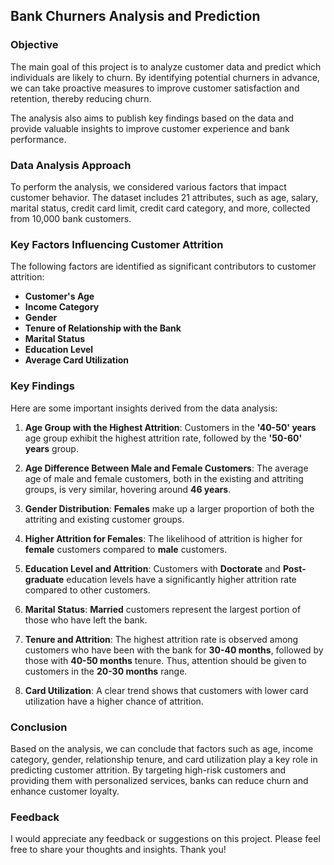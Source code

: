## **Bank Churners Analysis and Prediction**

### **Objective**
The main goal of this project is to analyze customer data and predict which individuals are likely to churn. By identifying potential churners in advance, we can take proactive measures to improve customer satisfaction and retention, thereby reducing churn.

The analysis also aims to publish key findings based on the data and provide valuable insights to improve customer experience and bank performance.

### **Data Analysis Approach**
To perform the analysis, we considered various factors that impact customer behavior. The dataset includes 21 attributes, such as age, salary, marital status, credit card limit, credit card category, and more, collected from 10,000 bank customers.

### **Key Factors Influencing Customer Attrition**
The following factors are identified as significant contributors to customer attrition:

- **Customer's Age**
- **Income Category**
- **Gender**
- **Tenure of Relationship with the Bank**
- **Marital Status**
- **Education Level**
- **Average Card Utilization**

### **Key Findings**
Here are some important insights derived from the data analysis:

1. **Age Group with the Highest Attrition**: Customers in the **'40-50' years** age group exhibit the highest attrition rate, followed by the **'50-60' years** group.

2. **Age Difference Between Male and Female Customers**: The average age of male and female customers, both in the existing and attriting groups, is very similar, hovering around **46 years**.

3. **Gender Distribution**: **Females** make up a larger proportion of both the attriting and existing customer groups.

4. **Higher Attrition for Females**: The likelihood of attrition is higher for **female** customers compared to **male** customers.

5. **Education Level and Attrition**: Customers with **Doctorate** and **Post-graduate** education levels have a significantly higher attrition rate compared to other customers.

6. **Marital Status**: **Married** customers represent the largest portion of those who have left the bank.

7. **Tenure and Attrition**: The highest attrition rate is observed among customers who have been with the bank for **30-40 months**, followed by those with **40-50 months** tenure. Thus, attention should be given to customers in the **20-30 months** range.

8. **Card Utilization**: A clear trend shows that customers with lower card utilization have a higher chance of attrition.

### **Conclusion**
Based on the analysis, we can conclude that factors such as age, income category, gender, relationship tenure, and card utilization play a key role in predicting customer attrition. By targeting high-risk customers and providing them with personalized services, banks can reduce churn and enhance customer loyalty.

### **Feedback**
I would appreciate any feedback or suggestions on this project. Please feel free to share your thoughts and insights. Thank you!
